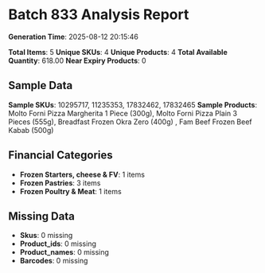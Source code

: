 # Batch 833 Analysis Report

**Generation Time**: 2025-08-12 20:15:46

**Total Items**: 5
**Unique SKUs**: 4
**Unique Products**: 4
**Total Available Quantity**: 618.00
**Near Expiry Products**: 0

## Sample Data
**Sample SKUs**: 10295717, 11235353, 17832462, 17832465
**Sample Products**: Molto Forni Pizza Margherita 1 Piece (300g), Molto Forni Pizza Plain 3 Pieces (555g), Breadfast Frozen Okra Zero (400g)	, Fam Beef Frozen Beef Kabab (500g)

## Financial Categories
- **Frozen Starters, cheese & FV**: 1 items
- **Frozen Pastries**: 3 items
- **Frozen Poultry & Meat**: 1 items

## Missing Data
- **Skus**: 0 missing
- **Product_ids**: 0 missing
- **Product_names**: 0 missing
- **Barcodes**: 0 missing
